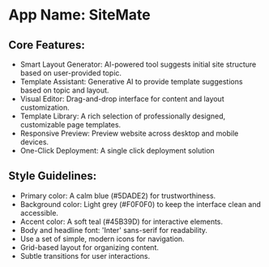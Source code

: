 # **App Name**: SiteMate

## Core Features:

- Smart Layout Generator: AI-powered tool suggests initial site structure based on user-provided topic.
- Template Assistant: Generative AI to provide template suggestions based on topic and layout.
- Visual Editor: Drag-and-drop interface for content and layout customization.
- Template Library: A rich selection of professionally designed, customizable page templates.
- Responsive Preview: Preview website across desktop and mobile devices.
- One-Click Deployment: A single click deployment solution

## Style Guidelines:

- Primary color: A calm blue (#5DADE2) for trustworthiness.
- Background color: Light grey (#F0F0F0) to keep the interface clean and accessible.
- Accent color: A soft teal (#45B39D) for interactive elements.
- Body and headline font: 'Inter' sans-serif for readability.
- Use a set of simple, modern icons for navigation.
- Grid-based layout for organizing content.
- Subtle transitions for user interactions.